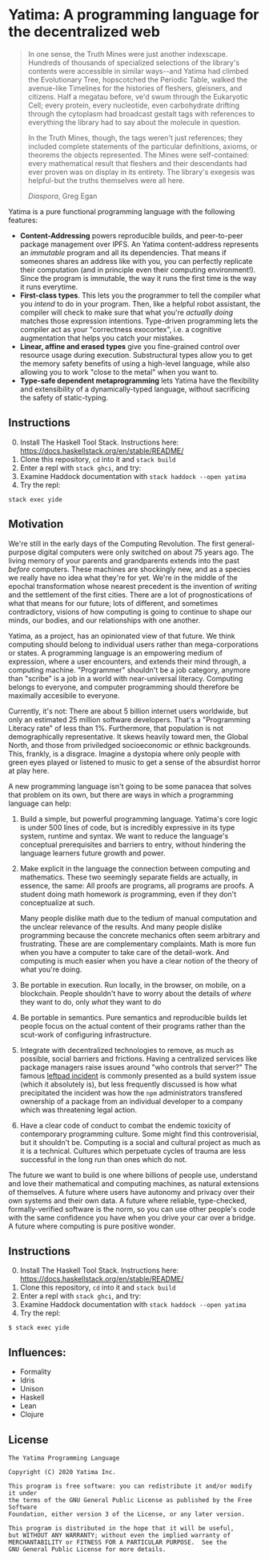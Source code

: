 # Yatima: A programming language for the decentralized web

> In one sense, the Truth Mines were just another indexscape. Hundreds of
> thousands of specialized selections of the library's contents were accessible
> in similar ways--and Yatima had climbed the Evolutionary Tree, hopscotched the
> Periodic Table, walked the avenue-like Timelines for the histories of
> fleshers, gleisners, and citizens. Half a megatau before, ve'd swum through
> the Eukaryotic Cell; every protein, every nucleotide, even carbohydrate
> drifting through the cytoplasm had broadcast gestalt tags with references to
> everything the library had to say about the molecule in question.
>
> In the Truth Mines, though, the tags weren't just references; they included
> complete statements of the particular definitions, axioms, or theorems the
> objects represented. The Mines were self-contained: every mathematical result
> that fleshers and their descendants had ever proven was on display in its
> entirety. The library's exegesis was helpful-but the truths themselves were
> all here.
>
> *Diaspora*, Greg Egan

Yatima is a pure functional programming language with the following features:

- **Content-Addressing** powers reproducible builds, and peer-to-peer
  package management over IPFS. An Yatima content-address represents an
  _immutable_ program and all its dependencies. That means if someones shares an
  address like with you, you can perfectly replicate their computation (and in
  principle even their computing environment!). Since the program is immutable,
  the way it runs the first time is the way it runs everytime.
- **First-class types**. This lets you the programmer to tell the compiler what
  you _intend_ to do in your program. Then, like a helpful robot assistant, the
  compiler will check to make sure that what you're _actually doing_ matches
  those expression intentions. Type-driven programming lets the compiler act as
  your "correctness exocortex", i.e. a cognitive augmentation that helps you
  catch your mistakes.
- **Linear, affine and erased types** give you fine-grained control over
  resource usage during execution. Substructural types allow you to get the
  memory safety benefits of using a high-level language, while also allowing you
  to work "close to the metal" when you want to.
- **Type-safe dependent metaprogramming** lets Yatima have the flexibility and
  extensibility of a dynamically-typed language, without sacrificing the safety
  of static-typing.


## Instructions

0. Install The Haskell Tool Stack. Instructions here:
   https://docs.haskellstack.org/en/stable/README/
1. Clone this repository, `cd` into it and `stack build`
2. Enter a repl with `stack ghci`, and try:
3. Examine Haddock documentation with `stack haddock --open yatima`
4. Try the repl:

```
stack exec yide
```


## Motivation

We're still in the early days of the Computing Revolution. The first
general-purpose digital computers were only switched on about 75 years ago.
The living memory of your parents and grandparents extends into the past
*before* computers. These machines are shockingly new, and as a species we
really have no idea what they're for yet. We're in the middle of the epochal
transformation whose nearest precedent is the invention of *writing* and the
settlement of the first cities. There are a lot of prognostications of what that
means for our future; lots of different, and sometimes contradictory, visions of
how computing is going to continue to shape our minds, our bodies, and our
relationships with one another.

Yatima, as a project, has an opinionated view of that future. We think computing
should belong to individual users rather than mega-corporations or states. A
programming language is an empowering medium of expression, where a user
encounters, and extends their mind through, a computing machine. "Programmer"
shouldn't be a job category, anymore than "scribe" is a job in a world with
near-universal literacy. Computing belongs to everyone, and computer programming
should therefore be maximally accesibile to everyone.

Currently, it's not: There are about 5 billion internet users worldwide, but
only an estimated 25 million software developers. That's a "Programming Literacy
rate" of less than 1%. Furthermore, that population is not demographically
representative. It skews heavily toward men, the Global North, and those from
priviledged socioeconomic or ethnic backgrounds. This, frankly, is a disgrace.
Imagine a dystopia where only people with green eyes played or listened to music
to get a sense of the absurdist horror at play here.

A new programming language isn't going to be some panacea that solves that
problem on its own, but there are ways in which a programming language can help:

1. Build a simple, but powerful programming language. Yatima's
   core logic is under 500 lines of code, but is incredibly expressive in its
   type system, runtime and syntax. We want to reduce the language's conceptual
   prerequisites and barriers to entry, without hindering the language learners
   future growth and power.

2. Make explicit in the language the connection between computing and
   mathematics. These two seemingly separate fields are actually, in essence,
   the same: All proofs are programs, all programs are proofs. A student
   doing math homework *is* programming, even if they don't conceptualize at
   such.

   Many people dislike math due to the tedium of manual computation and the
   unclear relevance of the results. And many people dislike programming because
   the concrete mechanics often seem arbitrary and frustrating. These are are
   complementary complaints. Math is more fun when you have a computer to take
   care of the detail-work. And computing is much easier when you have a clear
   notion of the theory of what you're doing.

3. Be portable in execution. Run locally, in the browser, on mobile, on a
   blockchain. People shouldn't have to worry about the details of *where*
   they want to do, only *what* they want to do

4. Be portable in semantics. Pure semantics and reproducible builds let people
   focus on the actual content of their programs rather than the scut-work of
   configuring infrastructure.

5. Integrate with decentralized technologies to remove, as much as possible,
   social barriers and frictions. Having a centralized services like
   package managers raise issues around "who controls that server?" The famous
   [leftpad
   incident](https://qz.com/646467/how-one-programmer-broke-the-internet-by-deleting-a-tiny-piece-of-code/from)
   is commonly presented as a build system issue (which it absolutely is), but
   less frequently discussed is how what precipitated the incident was how the
   `npm` administrators transfered ownership of a package from an individual
   developer to a company which was threatening legal action.

6. Have a clear code of conduct to combat the endemic toxicity of contemporary
   programming culture. Some might find this controverisial, but it shouldn't be.
   Computing is a social and cultural project as much as it is a technical.
   Cultures which perpetuate cycles of trauma are less successful in the long
   run than ones which do not.

The future we want to build is one where billions of people use, understand and
love their mathematical and computing machines, as natural extensions of
themselves. A future where users have autonomy and privacy over their own
systems and their own data. A future where reliable, type-checked,
formally-verified software is the norm, so you can use other people's code with
the same confidence you have when you drive your car over a bridge. A future
where computing is pure positive wonder.







## Instructions

0. Install The Haskell Tool Stack. Instructions here:
   https://docs.haskellstack.org/en/stable/README/
1. Clone this repository, `cd` into it and `stack build`
2. Enter a repl with `stack ghci`, and try:
3. Examine Haddock documentation with `stack haddock --open yatima`
4. Try the repl:

```
$ stack exec yide
```

## Influences:

- Formality
- Idris
- Unison
- Haskell
- Lean
- Clojure


## License

```
The Yatima Programming Language

Copyright (C) 2020 Yatima Inc.

This program is free software: you can redistribute it and/or modify it under
the terms of the GNU General Public License as published by the Free Software
Foundation, either version 3 of the License, or any later version.

This program is distributed in the hope that it will be useful,
but WITHOUT ANY WARRANTY; without even the implied warranty of
MERCHANTABILITY or FITNESS FOR A PARTICULAR PURPOSE.  See the
GNU General Public License for more details.
```

